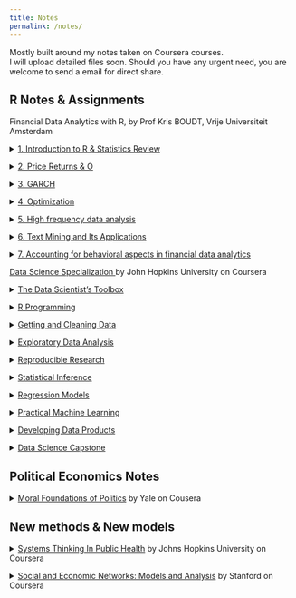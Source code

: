 ```yaml
---
title: Notes
permalink: /notes/
---
```


<p> Mostly built around my notes taken on Coursera courses. <br>
I will upload detailed files soon. Should you have any urgent need, you are welcome to send a email for direct share. </p>

## R Notes & Assignments
<p> Financial Data Analytics with R, by Prof Kris BOUDT, Vrije Universiteit Amsterdam </p>

<p> <details>
<summary><a href="" target="_blank">1. Introduction to R & Statistics Review</a></summary>
<p align="justify" style="font-size:90%"> </p>
</details> </p>

<p> <details>
<summary><a href="" target="_blank">2. Price Returns & O</a></summary>
<p align="justify" style="font-size:90%"> </p>
</details> </p>

<p> <details>
<summary><a href="" target="_blank">3. GARCH</a></summary>
<p align="justify" style="font-size:90%"> </p>
</details> </p>

<p> <details>
<summary><a href="" target="_blank">4. Optimization</a></summary>
<p align="justify" style="font-size:90%"> </p>
</details> </p>

<p> <details>
<summary><a href="" target="_blank">5. High frequency data analysis </a></summary>
<p align="justify" style="font-size:90%"> </p>
</details> </p>
                      
<p> <details>
<summary><a href="" target="_blank">6. Text Mining and Its Applications</a></summary>
<p align="justify" style="font-size:90%"> </p>
</details> </p>

<p> <details>
<summary><a href="" target="_blank">7. Accounting for behavioral aspects in financial data analytics</a></summary>
<p align="justify" style="font-size:90%"> </p>
</details> </p>


<p> <a href="https://www.coursera.org/specializations/jhu-data-science#courses">Data Science Specialization </a>by John Hopkins University on Coursera
<details>   
<summary><a href="">The Data Scientist’s Toolbox</a></summary>
<p align="justify" style="font-size:90%"></p>
</details> </p>

<p> <details>
<summary><a href="" target="_blank">R Programming</a></summary>
<p align="justify" style="font-size:90%"> </p>
</details> </p>

<p> <details>
<summary><a href="" target="_blank">Getting and Cleaning Data</a></summary>
<p align="justify" style="font-size:90%"> </p>
</details> </p>

<p> <details>
<summary><a href="" target="_blank">Exploratory Data Analysis</a></summary>
<p align="justify" style="font-size:90%"> </p>
</details> </p>

<p> <details>
<summary><a href="" target="_blank">Reproducible Research</a></summary>
<p align="justify" style="font-size:90%"> </p>
</details> </p>

<p> <details>
<summary><a href="" target="_blank">Statistical Inference</a></summary>
<p align="justify" style="font-size:90%"> </p>
</details> </p>

<p> <details>
<summary><a href="" target="_blank">Regression Models</a></summary>
<p align="justify" style="font-size:90%"> </p>
</details> </p>

<p> <details>
<summary><a href="" target="_blank">Practical Machine Learning</a></summary>
<p align="justify" style="font-size:90%"> </p>
</details> </p>

<p> <details>
<summary><a href="" target="_blank">Developing Data Products</a></summary>
<p align="justify" style="font-size:90%"> </p>
</details> </p>

<p> <details>
<summary><a href="" target="_blank">Data Science Capstone</a></summary>
<p align="justify" style="font-size:90%"> </p>
</details> </p>


##  Political Economics Notes
<p> <details>
<summary><a href="https://www.coursera.org/learn/moral-politics/home/info" target="_blank">Moral Foundations of Politics</a> by Yale on Cousera</summary>
<p align="justify" style="font-size:90%"></p>
</details> </p>


##  New methods & New models
<p> <details>
<summary><a href="https://www.coursera.org/learn/systems-thinking/home/info" target="_blank">Systems Thinking In Public Health</a> by Johns Hopkins University on Coursera</summary>
<p align="justify" style="font-size:90%"></p>
</details> </p>

<p> <details>
<summary><a href="https://www.coursera.org/learn/social-economic-networks/home/info" target="_blank">Social and Economic Networks: Models and Analysis</a> by Stanford on Coursera</summary>
<p align="justify" style="font-size:90%"></p>
</details> </p>
